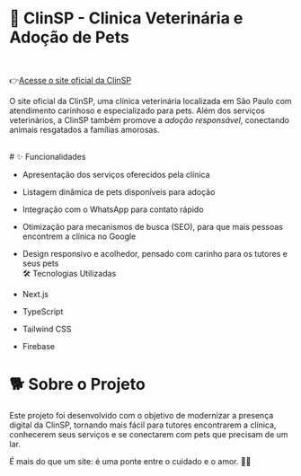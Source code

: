# 🐶 ClinSP - Clinica Veterinária e Adoção de Pets

<br/>

👉[Acesse o site oficial da ClinSP](https://www.clinspvet.com)

O site oficial da ClinSP, uma clínica veterinária localizada em São Paulo com atendimento carinhoso e especializado para pets. Além dos serviços veterinários, a ClinSP também promove a _adoção responsável_, conectando animais resgatados a famílias amorosas.

<br/>
# ✨ Funcionalidades

- Apresentação dos serviços oferecidos pela clínica
- Listagem dinâmica de pets disponíveis para adoção
- Integração com o WhatsApp para contato rápido
- Otimização para mecanismos de busca (SEO), para que mais pessoas encontrem a clínica no Google
- Design responsivo e acolhedor, pensado com carinho para os tutores e seus pets
  <br/>
  🛠️ Tecnologias Utilizadas

- Next.js
- TypeScript
- Tailwind CSS
- Firebase
  <br/>

# 🐕 Sobre o Projeto

Este projeto foi desenvolvido com o objetivo de modernizar a presença digital da ClinSP, tornando mais fácil para tutores encontrarem a clínica, conhecerem seus serviços e se conectarem com pets que precisam de um lar.
<br/>

É mais do que um site: é uma ponte entre o cuidado e o amor. 🐾💙
